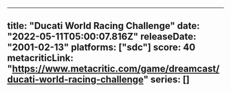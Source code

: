 
---
title: "Ducati World Racing Challenge"
date: "2022-05-11T05:00:07.816Z"
releaseDate: "2001-02-13"
platforms: ["sdc"]
score: 40
metacriticLink: "https://www.metacritic.com/game/dreamcast/ducati-world-racing-challenge"
series: []
---
